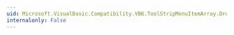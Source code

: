 ```yaml
---
uid: Microsoft.VisualBasic.Compatibility.VB6.ToolStripMenuItemArray.DropDownOpening
internalonly: False
---
```

